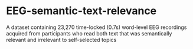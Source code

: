 # EEG-semantic-text-relevance
A dataset containing 23,270 time-locked (0.7s) word-level EEG recordings acquired from participants who read both text that was semantically relevant and irrelevant to self-selected topics
